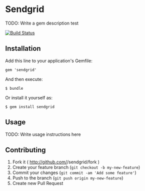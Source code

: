 # Sendgrid

TODO: Write a gem description test

[![Build Status](https://travis-ci.org/SendGridJP/sendgrid-ruby.svg?branch=master)](https://travis-ci.org/SendGridJP/sendgrid-ruby)

## Installation

Add this line to your application's Gemfile:

    gem 'sendgrid'

And then execute:

    $ bundle

Or install it yourself as:

    $ gem install sendgrid

## Usage

TODO: Write usage instructions here

## Contributing

1. Fork it ( http://github.com/<my-github-username>/sendgrid/fork )
2. Create your feature branch (`git checkout -b my-new-feature`)
3. Commit your changes (`git commit -am 'Add some feature'`)
4. Push to the branch (`git push origin my-new-feature`)
5. Create new Pull Request
